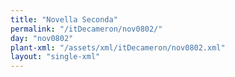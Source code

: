 ```yaml
---
title: "Novella Seconda"
permalink: "/itDecameron/nov0802/"
day: "nov0802"
plant-xml: "/assets/xml/itDecameron/nov0802.xml"
layout: "single-xml"
---
```

